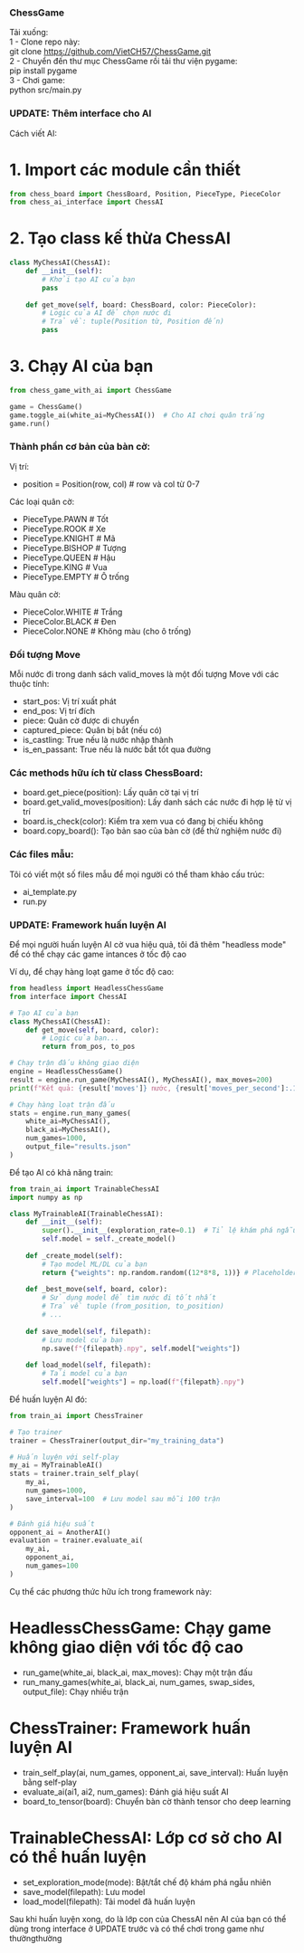 ### ChessGame
Tải xuống: \
1 - Clone repo này: \
git clone https://github.com/VietCH57/ChessGame.git \
2 - Chuyển đến thư mục ChessGame rồi tải thư viện pygame: \
pip install pygame \
3 - Chơi game: \
python src/main.py

### UPDATE: Thêm interface cho AI

Cách viết AI:
# 1. Import các module cần thiết
```python
from chess_board import ChessBoard, Position, PieceType, PieceColor
from chess_ai_interface import ChessAI
```

# 2. Tạo class kế thừa ChessAI
```python
class MyChessAI(ChessAI):
    def __init__(self):
        # Khởi tạo AI của bạn
        pass
        
    def get_move(self, board: ChessBoard, color: PieceColor):
        # Logic của AI để chọn nước đi
        # Trả về: tuple(Position từ, Position đến)
        pass
```

# 3. Chạy AI của bạn
```python
from chess_game_with_ai import ChessGame

game = ChessGame()
game.toggle_ai(white_ai=MyChessAI())  # Cho AI chơi quân trắng
game.run()
```

### Thành phần cơ bản của bàn cờ:
Vị trí:
- position = Position(row, col)  # row và col từ 0-7

Các loại quân cờ:
- PieceType.PAWN    # Tốt
- PieceType.ROOK    # Xe
- PieceType.KNIGHT  # Mã
- PieceType.BISHOP  # Tượng
- PieceType.QUEEN   # Hậu
- PieceType.KING    # Vua
- PieceType.EMPTY   # Ô trống

Màu quân cờ:
- PieceColor.WHITE  # Trắng
- PieceColor.BLACK  # Đen
- PieceColor.NONE   # Không màu (cho ô trống)

### Đối tượng Move
Mỗi nước đi trong danh sách valid_moves là một đối tượng Move với các thuộc tính:
- start_pos: Vị trí xuất phát
- end_pos: Vị trí đích
- piece: Quân cờ được di chuyển
- captured_piece: Quân bị bắt (nếu có)
- is_castling: True nếu là nước nhập thành
- is_en_passant: True nếu là nước bắt tốt qua đường

### Các methods hữu ích từ class ChessBoard:
- board.get_piece(position): Lấy quân cờ tại vị trí
- board.get_valid_moves(position): Lấy danh sách các nước đi hợp lệ từ vị trí
- board.is_check(color): Kiểm tra xem vua có đang bị chiếu không
- board.copy_board(): Tạo bản sao của bàn cờ (để thử nghiệm nước đi)

### Các files mẫu:
Tôi có viết một số files mẫu để mọi người có thể tham khảo cấu trúc: 
- ai_template.py 
- run.py 

### UPDATE: Framework huấn luyện AI

Để mọi người huấn luyện AI cờ vua hiệu quả, tôi đã thêm "headless mode" để có thể chạy các game intances ở tốc độ cao

Ví dụ, để chạy hàng loạt game ở tốc độ cao:
```python
from headless import HeadlessChessGame
from interface import ChessAI

# Tạo AI của bạn
class MyChessAI(ChessAI):
    def get_move(self, board, color):
        # Logic của bạn...
        return from_pos, to_pos

# Chạy trận đấu không giao diện
engine = HeadlessChessGame()
result = engine.run_game(MyChessAI(), MyChessAI(), max_moves=200)
print(f"Kết quả: {result['moves']} nước, {result['moves_per_second']:.1f} nước/giây")

# Chạy hàng loạt trận đấu
stats = engine.run_many_games(
    white_ai=MyChessAI(), 
    black_ai=MyChessAI(), 
    num_games=1000,
    output_file="results.json"
)
```

Để tạo AI có khả năng train:
```python
from train_ai import TrainableChessAI
import numpy as np

class MyTrainableAI(TrainableChessAI):
    def __init__(self):
        super().__init__(exploration_rate=0.1)  # Tỉ lệ khám phá ngẫu nhiên
        self.model = self._create_model()
    
    def _create_model(self):
        # Tạo model ML/DL của bạn
        return {"weights": np.random.random((12*8*8, 1))} # Placeholder cho model ML/DL thật
    
    def _best_move(self, board, color):
        # Sử dụng model để tìm nước đi tốt nhất
        # Trả về tuple (from_position, to_position)
        # ...
        
    def save_model(self, filepath):
        # Lưu model của bạn
        np.save(f"{filepath}.npy", self.model["weights"])
        
    def load_model(self, filepath):
        # Tải model của bạn
        self.model["weights"] = np.load(f"{filepath}.npy")
```

Để huấn luyện AI đó:
```python
from train_ai import ChessTrainer

# Tạo trainer
trainer = ChessTrainer(output_dir="my_training_data")

# Huấn luyện với self-play
my_ai = MyTrainableAI()
stats = trainer.train_self_play(
    my_ai, 
    num_games=1000,
    save_interval=100  # Lưu model sau mỗi 100 trận
)

# Đánh giá hiệu suất
opponent_ai = AnotherAI()
evaluation = trainer.evaluate_ai(
    my_ai, 
    opponent_ai, 
    num_games=100
)
```


Cụ thể các phương thức hữu ích trong framework này:
# HeadlessChessGame: Chạy game không giao diện với tốc độ cao
- run_game(white_ai, black_ai, max_moves): Chạy một trận đấu
- run_many_games(white_ai, black_ai, num_games, swap_sides, output_file): Chạy nhiều trận

# ChessTrainer: Framework huấn luyện AI
- train_self_play(ai, num_games, opponent_ai, save_interval): Huấn luyện bằng self-play
- evaluate_ai(ai1, ai2, num_games): Đánh giá hiệu suất AI
- board_to_tensor(board): Chuyển bàn cờ thành tensor cho deep learning

# TrainableChessAI: Lớp cơ sở cho AI có thể huấn luyện
- set_exploration_mode(mode): Bật/tắt chế độ khám phá ngẫu nhiên
- save_model(filepath): Lưu model
- load_model(filepath): Tải model đã huấn luyện

Sau khi huấn luyện xong, do là lớp con của ChessAI nên AI của bạn có thể dùng trong interface ở UPDATE trước và có thể chơi trong game như thườngthường
